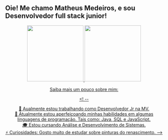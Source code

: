 ## Oie! Me chamo Matheus Medeiros, e sou Desenvolvedor full stack junior!
<div align="center">
  <a href="https://github.com/matheusmedeirosn">
  <img height="180em" src="https://github-readme-stats.vercel.app/api?username=matheusmedeirosn&show_icons=true&theme=blue-green&include_all_commits=true&count_private=true"/>
  <img height="180em" src="https://github-readme-stats.vercel.app/api/top-langs/?username=matheusmedeirosn&layout=compact&langs_count=7&theme=blue-green"/>

Saiba mais um pouco sobre mim:

<! --
<div>
🔭 Aualmente estou trabalhando como Desenvolvedor Jr na MV.
<br>
🌱 Atualmente estou aperfeiçoando minhas habilidades em algumas linguagens de programação. Tais como: Java, SQL e JavaScript.
<br>
🎓 Estou cursando Análise e Desenvolvimento de Sistemas.
<br>
⚡ Curiosidades: Gosto muito de estudar sobre pinturas do renascimento.
-->
